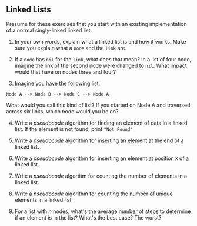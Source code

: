 ## Linked Lists

Presume for these exercises that you start with an existing implementation of a normal singly-linked linked list.

1. In your own words, explain what a linked list is and how it works. Make sure you explain what a `node` and the `link` are.

2. If a `node` has `nil` for the `link`, what does that mean? In a list of four node, imagine the link of the second node were changed to `nil`. What impact would that have on nodes three and four?

3. Imagine you have the following list:

```
Node A --> Node B --> Node C --> Node A
```

What would you call this kind of list? If you started on Node A and traversed across six links, which node would you be on?

4. Write a *pseudocode* algorithm for finding an element of data in a linked list. If the element is not found, print `"Not Found"`

5. Write a *pseudocode* algorithm for inserting an element at the end of a linked list.

6. Write a *pseudocode* algorithm for inserting an element at position `X` of a linked list.

7. Write a *pseudocode* algortitm for counting the number of elements in a linked list.

8. Write a *pseudocode* algorithm for counting the number of unique elements in a linked list.

9. For a list with *n* nodes, what's the average number of steps to determine if an element is in the list? What's the best case? The worst?
